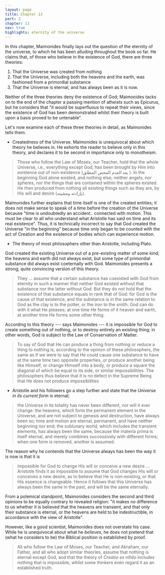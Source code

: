 ```yaml
---
layout: page
title: Chapter 13
part: 2
chapter: 13
nav: true
highlights: eternity of the universe
---
```


In this chapter, Maimonides finally lays out the question of the eternity of the universe, to which he has been alluding throughout the book so far. He claims that, of those who believe in the existence of God, there are three theories:
1. That the Universe was created from nothing
2. That the Universe, including both the heavens and the earth, was fashioned from a primordial substance
3. That the Universe is eternal, and has always been as it is now.

Neither of the three theories deny the existence of God; Maimonides tacks on to the end of the chapter a passing mention of atheists such as Epicurus, but he considers that "it would be superfluous to repeat their views, since the existence of God has been demonstrated whilst their theory is built upon a basis proved to be untenable".

Let's now examine each of these three theories in detail, as Maimonides tells them.

- Createdness of the Universe.
Maimonides is unequivocal about which theory he believes in. He exhorts the reader to believe only in this theory, and declares it to be second in importance only to monotheism.
> Those who follow the Law of Moses, our Teacher, hold that the whole Universe, i.e., everything except God, has been brought by Him into existence out of non-existence (بعد العدم المحض المطلق ). In the beginning God alone existed, and nothing else; neither angels, nor spheres, nor the things that are contained within the spheres existed. He then produced from nothing all existing things such as they are, by His will and desire (بإرادته ومشيته).

Maimonides further explains that time itself is one of the created entities; it does not make sense to speak of a time before the creation of the Universe because "time is undoubtedly an accident.. connected with motion. This must be clear to all who understand what Aristotle has said on time and its real existence". Thus, it is technically incorrect to say that God created the Universe "in the beginning" because time only began to be counted with the act of Creation and the existence of bodies which can experience motion. 
- The theory of most philosophers other than Aristotle, including Plato.

God created the existing Universe out of a pre-existing matter of some kind; the heavens and earth did not always exist, but some type of primordial substance did always exist coeternally with God. Maimonides presents a strong, quite convincing version of this theory.
> They ... assume that a certain substance has coexisted with God from eternity in such a manner that neither God existed without that substance nor the latter without God. But they do not hold that the existence of that substance equals in rank that of God: for God is the cause of that existence, and the substance is in the same relation to God as the clay is to the potter, or the iron to the smith: God can do with it what He pleases; at one time He forms of it heaven and earth, at another time He forms some other thing.

According to this theory --- says Maimonides --- it is impossible for God to create something out of nothing, or to destroy entirely an existing thing; in other words, God is subject to the Law of Conservation of Matter.
> To say of God that He can produce a thing from nothing or reduce a thing to nothing is, according to the opinion of these philosophers, the same as if we were to say that He could cause one substance to have at the same time two opposite properties, or produce another being like Himself, or change Himself into a body, or produce a square the diagonal of which be equal to its side, or similar impossibilities. The philosophers thus believe that it is no defect in the Supreme Being that He does not produce impossibilities

- Aristotle and his followers go a step further and state that the Universe _in its current form_ is eternal;
> the Universe in its totality has never been different, nor will it ever change: the heavens, which form the permanent element in the Universe, and are not subject to genesis and destruction, have always been so; time and motion are eternal, permanent, and have neither beginning nor end; the sublunary world, which includes the transient elements, has always been the same, because the materia prima is itself eternal, and merely combines successively with different forms; when one form is removed, another is assumed.

The reason why he contends that the Universe always has been the way it is now is that it is 
> impossible for God to change His will or conceive a new desire ... Aristotle finds it as impossible to assume that God changes His will or conceives a new desire, as to believe that He is non-existing, or that His essence is changeable. Hence it follows that this Universe has always been the same in the past, and will be the same eternally. 

From a polemical standpoint, Maimonides considers the second and third opinions to be equally contrary to revealed religion: "it makes no difference to us whether it is believed that the heavens are transient, and that only their substance is eternal, or the heavens are held to be indestructible, in accordance with the view of Aristotle".

However, like a good scientist, Maimonides does not overstate his case. While he is unequivocal about what he _believes_, he does not pretend that (what he considers to be) the Biblical position is established by proof. 
> All who follow the Law of Moses, our Teacher, and Abraham, our Father, and all who adopt similar theories, assume that nothing is eternal except God, and that the theory of _Creatio ex nihilo_ includes nothing that is impossible, whilst some thinkers even regard it as an established truth. 

